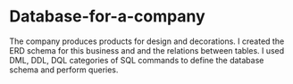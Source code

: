 # Database-for-a-company
The company produces products for design and decorations. I created the ERD schema for this business and and the relations between tables. I used DML, DDL, DQL categories of SQL commands to define the database schema and perform queries.
